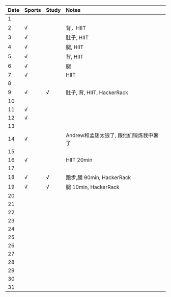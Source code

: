 Date|Sports|Study|Notes
:---------------|:---------------|:---------------|:---------------
1| | | |
2|√| |背，HIIT|
3|√| |肚子, HIIT|
4|√| |腿, HIIT|
5|√| |背, HIIT|
6|√| |腿|
7|√| |HIIT|
8| | | |
9|√|√|肚子, 背, HIIT, HackerRack|
10| | | |
11|√| | |
12|√| | |
13| | | |
14|√| |Andrew和孟翃太狠了, 跟他们锻炼我中暑了|
15| | | |
16|√| |HIIT 20min|
17| | | |
18|√|√|跑步,腿 90min, HackerRack|
19|√|√|腿 10min, HackerRack|
20| | | |
21| | | |
22| | | |
23| | | |
24| | | |
25| | | |
26| | | |
27| | | |
28| | | |
29| | | |
30| | | |
31| | | |
